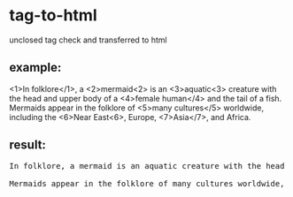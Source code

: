 # tag-to-html
unclosed tag check and transferred to html

## example:

<1>In folklore</1>, a <2>mermaid<2> is an <3>aquatic<3> creature with the head and upper body of a <4>female human</4> and the tail of a fish.
Mermaids appear in the folklore of <5>many cultures</5> worldwide, including the <6>Near East<6>, Europe, <7>Asia</7>, and Africa.

## result:

<pre>
<span class="1">In folklore</span>, a <span class="2">mermaid</span> is an <span class="3">aquatic</span> creature with the head and upper body of a <span class="4">female human</span> and the tail of a fish.<br>
Mermaids appear in the folklore of <span class="5">many cultures</span> worldwide, including the <span class="6">Near East</span>, Europe, <span class="7">Asia</span>
</pre>

